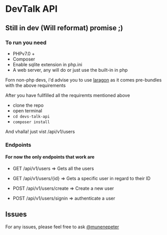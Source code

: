 # DevTalk API


## Still in dev (Will reformat) promise ;)


### To run you need 
 - PHPv7.0 +
 - Composer 
 - Enable sqlite extension in php.ini
 - A web server, any will do or just use the built-in in php

 Forn non-php devs, i'd advise you to use [laragon](https://laragon.org/) as it comes pre-bundles with the above requirements

 After you have fullfilled all the requiremts mentioned above
  - clone the repo
  - open terminal
  - `cd devs-talk-api`
  - `composer install`

And vhalla! just vist /api/v1/users 

 ### Endpoints

 #### For now the only endpoints that work are 
  - GET /api/v1/users  => Gets all the users
  - GET /api/v1/users/{id} => Gets a specific user in regard to their ID
  
  - POST /api/v1/users/create => Create a new user
  - POST /api/v1/users/signin => authenticate a user


## Issues
  For any issues, please feel free to ask [@munenepeter](https://github.com/munenepeter)
